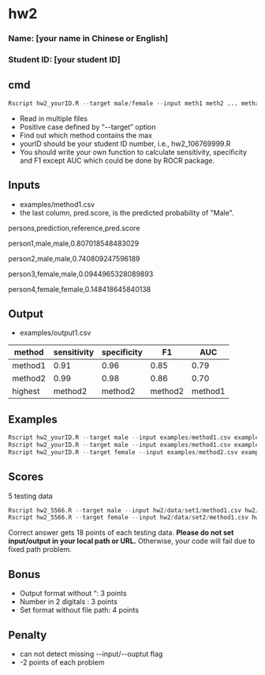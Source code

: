 # hw2

### Name: [your name in Chinese or English]
### Student ID: [your student ID]

## cmd

```R
Rscript hw2_yourID.R --target male/female --input meth1 meth2 ... methx --output result.csv

```

* Read in multiple files
* Positive case defined by “--target” option
* Find out which method contains the max
* yourID should be your student ID number, i.e., hw2_106769999.R
* You should write your own function to calculate sensitivity, specificity and F1 except AUC which could be done by ROCR package. 

## Inputs

* examples/method1.csv
* the last column, pred.score, is the predicted probability of "Male".


persons,prediction,reference,pred.score

person1,male,male,0.807018548483029

person2,male,male,0.740809247596189

person3,female,male,0.0944965328089893

person4,female,female,0.148418645840138

## Output
* examples/output1.csv

method |sensitivity|specificity|F1     |AUC
-------|-----------|-----------|-------|---
method1|0.91       |0.96       |0.85   |0.79
method2|0.99       |0.98       |0.86   |0.70
highest|method2    |method2    |method2|method1

## Examples

```R
Rscript hw2_yourID.R --target male --input examples/method1.csv examples/method2.csv --output examples/output1.csv
Rscript hw2_yourID.R --target male --input examples/method1.csv examples/method3.csv examples/method5.csv --output examples/output2.csv
Rscript hw2_yourID.R --target female --input examples/method2.csv examples/method4.csv examples/method6.csv --output examples/output3.csv
```

## Scores

5 testing data

```R
Rscript hw2_5566.R --target male --input hw2/data/set1/method1.csv hw2/data/set1/method2.csv … --output hw2/your_ID/output1.csv
Rscript hw2_5566.R --target female --input hw2/data/set2/method1.csv hw2/data/set2/method2.csv … --output hw2/your_ID/output2.csv
```
Correct answer gets 18 points of each testing data.
**Please do not set input/output in your local path or URL.** 
Otherwise, your code will fail due to fixed path problem.

## Bonus

- Output format without “: 3 points
- Number in 2 digitals : 3 points
- Set format without file path: 4 points

## Penalty
- can not detect missing --input/--ouptut flag 
- -2 points of each problem
